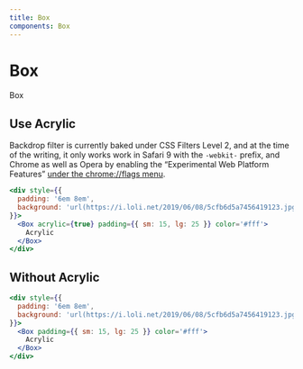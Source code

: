 ```yaml
---
title: Box
components: Box
---
```


# Box

<p class="description">Box</p>

## Use Acrylic

Backdrop filter is currently baked under CSS Filters Level 2, and at the time of the writing, it only works work in Safari 9 with the `-webkit-` prefix, and Chrome as well as Opera by enabling the “Experimental Web Platform Features” [under the chrome://flags menu](https://webdesign.tutsplus.com/tutorials/css-backdrop-filters--cms-27314).

```jsx
<div style={{
  padding: '6em 8em',
  background: 'url(https://i.loli.net/2019/06/08/5cfb6d5a7456419123.jpg) center/cover'
}}>
  <Box acrylic={true} padding={{ sm: 15, lg: 25 }} color='#fff'>
    Acrylic
  </Box>
</div>
```

## Without Acrylic

```jsx
<div style={{
  padding: '6em 8em',
  background: 'url(https://i.loli.net/2019/06/08/5cfb6d5a7456419123.jpg) center/cover'
}}>
  <Box padding={{ sm: 15, lg: 25 }} color='#fff'>
    Acrylic
  </Box>
</div>
```
